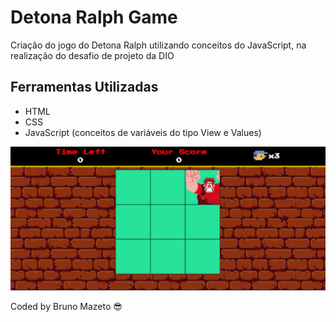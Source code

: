 # Detona Ralph Game

Criação do jogo do Detona Ralph utilizando conceitos do JavaScript, na realização do
desafio de projeto da DIO

## Ferramentas Utilizadas

- HTML
- CSS
- JavaScript (conceitos de variáveis do tipo View e Values)

<img src="./src/images/final.png"  alt="Imagem final do projeto Detona Ralph"/>

Coded by Bruno Mazeto 😎
